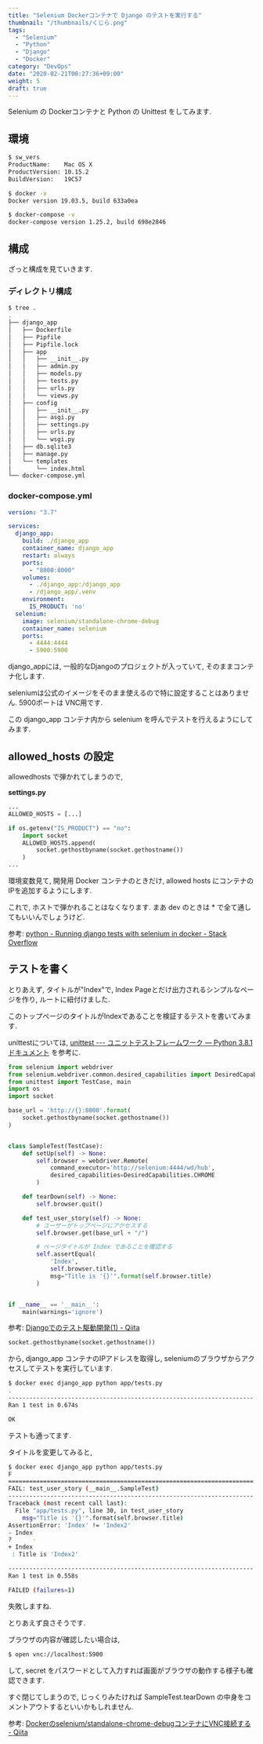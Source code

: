 ```yaml
---
title: "Selenium Dockerコンテナで Django のテストを実行する"
thumbnail: "/thumbnails/くじら.png"
tags:
  - "Selenium"
  - "Python"
  - "Django"
  - "Docker"
category: "DevOps"
date: "2020-02-21T00:27:36+09:00"
weight: 5
draft: true
---
```


Selenium の Dockerコンテナと Python の Unittest をしてみます.

## 環境

``` bash
$ sw_vers
ProductName:	Mac OS X
ProductVersion:	10.15.2
BuildVersion:	19C57

$ docker -v
Docker version 19.03.5, build 633a0ea

$ docker-compose -v
docker-compose version 1.25.2, build 698e2846
```

## 構成

ざっと構成を見ていきます.

### ディレクトリ構成

``` bash
$ tree .
.
├── django_app
│   ├── Dockerfile
│   ├── Pipfile
│   ├── Pipfile.lock
│   ├── app
│   │   ├── __init__.py
│   │   ├── admin.py
│   │   ├── models.py
│   │   ├── tests.py
│   │   ├── urls.py
│   │   └── views.py
│   ├── config
│   │   ├── __init__.py
│   │   ├── asgi.py
│   │   ├── settings.py
│   │   ├── urls.py
│   │   └── wsgi.py
│   ├── db.sqlite3
│   ├── manage.py
│   └── templates
│       └── index.html
└── docker-compose.yml
```

### docker-compose.yml

``` yml
version: "3.7"

services:
  django_app:
    build: ./django_app
    container_name: django_app
    restart: always
    ports:
      - "8000:8000"
    volumes:
      - ./django_app:/django_app
      - /django_app/.venv
    environment:
      IS_PRODUCT: 'no'
  selenium:
    image: selenium/standalone-chrome-debug
    container_name: selenium
    ports:
      - 4444:4444
      - 5900:5900
```

django_appには, 一般的なDjangoのプロジェクトが入っていて, そのままコンテナ化します.

seleniumは公式のイメージをそのまま使えるので特に設定することはありません.
5900ポートは VNC用です.

この django_app コンテナ内から selenium を呼んでテストを行えるようにしてみます.

## allowed_hosts の設定

allowedhosts で弾かれてしまうので, 

**settings.py**

``` python
...
ALLOWED_HOSTS = [...]

if os.getenv("IS_PRODUCT") == "no":
    import socket
    ALLOWED_HOSTS.append(
        socket.gethostbyname(socket.gethostname())
    )
...
```

環境変数見て, 開発用 Docker コンテナのときだけ, allowed hosts にコンテナのIPを追加するようにします.

これで, ホストで弾かれることはなくなります. まあ dev のときは \* で全て通してもいいんでしょうけど.

参考: [python - Running django tests with selenium in docker - Stack Overflow](https://stackoverflow.com/questions/32408429/running-django-tests-with-selenium-in-docker)

## テストを書く

とりあえず, タイトルが"Index"で, Index Pageとだけ出力されるシンプルなページを作り, ルートに紐付けました.

このトップページのタイトルがIndexであることを検証するテストを書いてみます.

unittestについては, [unittest --- ユニットテストフレームワーク — Python 3.8.1 ドキュメント](https://docs.python.org/ja/3/library/unittest.html) を参考に.

``` python
from selenium import webdriver
from selenium.webdriver.common.desired_capabilities import DesiredCapabilities
from unittest import TestCase, main
import os
import socket

base_url = 'http://{}:8000'.format(
    socket.gethostbyname(socket.gethostname())
)


class SampleTest(TestCase):
    def setUp(self) -> None:
        self.browser = webdriver.Remote(
            command_executor='http://selenium:4444/wd/hub',
            desired_capabilities=DesiredCapabilities.CHROME
        )

    def tearDown(self) -> None:
        self.browser.quit()

    def test_user_story(self) -> None:
        # ユーザーがトップページにアクセスする
        self.browser.get(base_url + "/")

        # ページタイトルが Index であることを確認する
        self.assertEqual(
            'Index',
            self.browser.title,
            msg="Title is '{}'".format(self.browser.title)
        )


if __name__ == '__main__':
    main(warnings='ignore')
```

参考: [Djangoでのテスト駆動開発(1) - Qiita](https://qiita.com/ogihara/items/2a9241e377ce0f232737)

``` python
socket.gethostbyname(socket.gethostname())
```

から, django_app コンテナのIPアドレスを取得し, seleniumのブラウザからアクセスしてテストを実行しています.

``` bash
$ docker exec django_app python app/tests.py
.
----------------------------------------------------------------------
Ran 1 test in 0.674s

OK
```

テストも通ってます.

タイトルを変更してみると,

``` bash
$ docker exec django_app python app/tests.py
F
======================================================================
FAIL: test_user_story (__main__.SampleTest)
----------------------------------------------------------------------
Traceback (most recent call last):
  File "app/tests.py", line 30, in test_user_story
    msg="Title is '{}'".format(self.browser.title)
AssertionError: 'Index' != 'Index2'
- Index
?      -
+ Index
 : Title is 'Index2'

----------------------------------------------------------------------
Ran 1 test in 0.558s

FAILED (failures=1)
```

失敗しますね.

とりあえず良さそうです.

ブラウザの内容が確認したい場合は, 

``` bash
$ open vnc://localhost:5900
```

して, secret をパスワードとして入力すれば画面がブラウザの動作する様子も確認できます.

すぐ閉じてしまうので, じっくりみたければ SampleTest.tearDown の中身をコメントアウトするといいかもしれません.

参考: [Dockerのselenium/standalone-chrome-debugコンテナにVNC接続する - Qiita](https://qiita.com/cacarrot/items/d3165056e50850fafef9)
